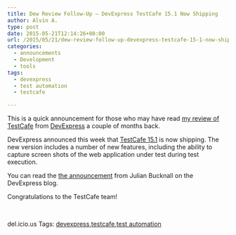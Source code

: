 ```yaml
---
title: Dew Review Follow-Up – DevExpress TestCafe 15.1 Now Shipping
author: Alvin A.
type: post
date: 2015-05-21T12:14:26+00:00
url: /2015/05/21/dew-review-follow-up-devexpress-testcafe-15-1-now-shipping/
categories:
  - announcements
  - Development
  - tools
tags:
  - devexpress
  - test automation
  - testcafe

---
```

This is a quick announcement for those who may have read <a href="https://morningdew-bpc6g3a0fgaxdxcu.eastus2-01.azurewebsites.net/2015/03/12/the-dew-review-devexpress-testcafe/" target="_blank">my review of TestCafe</a> from <a href="http://devexpress.com/" target="_blank">DevExpress</a> a couple of months back.

DevExpress announced this week that <a href="http://testcafe.devexpress.com/" target="_blank">TestCafe 15.1</a> is now shipping. The new version includes a number of new features, including the ability to capture screen shots of the web application under test during test execution.

You can read the <a href="https://community.devexpress.com/blogs/ctodx/archive/2015/05/20/devexpress-testcafe-v15-1-now-shipping.aspx" target="_blank">the announcement</a> from Julian Bucknall on the DevExpress blog.

Congratulations to the TestCafe team!

&nbsp;

<div id="scid:0767317B-992E-4b12-91E0-4F059A8CECA8:875dac0f-737d-4de1-9555-dabf5ccf6949" class="wlWriterEditableSmartContent" style="float: none; padding-bottom: 0px; padding-top: 0px; padding-left: 0px; margin: 0px; display: inline; padding-right: 0px">
  del.icio.us Tags: <a href="http://del.icio.us/popular/devexpress" rel="tag">devexpress</a>,<a href="http://del.icio.us/popular/testcafe" rel="tag">testcafe</a>,<a href="http://del.icio.us/popular/test+automation" rel="tag">test automation</a>
</div>